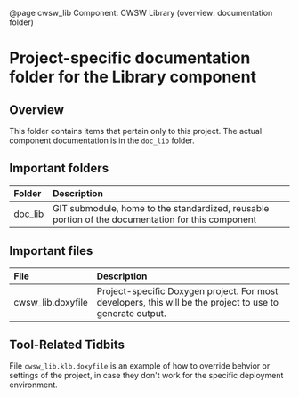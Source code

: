 @page cwsw_lib Component: CWSW Library (overview: documentation folder)

# Project-specific documentation folder for the Library component

## Overview

This folder contains items that pertain only to this project. 
The actual component documentation is in the `doc_lib` folder.


## Important folders

Folder              | Description
:---                | :---
doc_lib             | GIT submodule, home to the standardized, reusable portion of the documentation for this component

## Important files

File                | Description
:---                | :---
cwsw_lib.doxyfile   | Project-specific Doxygen project. For most developers, this will be the project to use to generate output.

## Tool-Related Tidbits

File `cwsw_lib.klb.doxyfile` is an example of how to override behvior or
settings of the project, in case they don't work for the specific
deployment environment.
